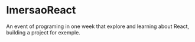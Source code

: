 # ImersaoReact
An event of programing in one week that explore and learning about React, building a project for exemple.
